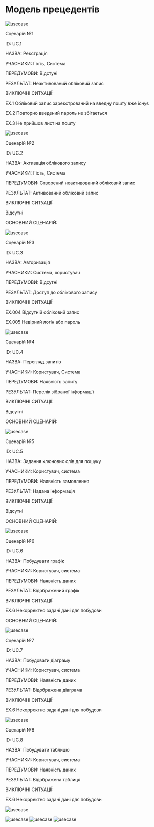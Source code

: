 # Модель прецедентів
![usecase](http://www.plantuml.com/plantuml/png/VLAnJW915EptApPOKt07BQ7p0uoTpGMN2Z7XeBCumA05yOmQJ4oCXJzmEIMWAFp2spzothBURR7GtSxCcvdTTwru4FK7mukkYDg3oxwiqAEUwv4Uwrb5Hh4iZuNWXJOwePL19vHJfc-Cr4S88Nomh0whLqt77BfXhDfHh13m34b22_rakCGEZOr5Qg9EZckE_WrQwEc3rZgbNprXhQGbPO0oW3C6ptfIp_5nRUhym76Az3j9MnmtKe-CIywDR4OWZvJgT9HoiXxWyMb6ChHQbKbRFjZ1qBtDEtlI5ojtz6dDPGklDRT3lzIg0kd8NlaUg7px_uRaIaDFqIa_7byL5qgTYaZ9xLZTaT_3415Wbn9p2_hUxSjA6qM2A9V6MspoBZnOuC72VJz3bsayYvzbBjZ36J8yHDOFaGtHKhrp_Fr_)

Сценарій №1

ID: UC.1

НАЗВА: Реєстрація

УЧАСНИКИ: Гість, Система

ПЕРЕДУМОВИ: Відстуні

РЕЗУЛЬТАТ: Неактивований обліковий запис

ВИКЛЮЧНІ СИТУАЦІЇ:

EХ.1 Обліковий запис зареєстрований на введну пошту вже існує

EХ.2 Повторно введений пароль не збігається

EХ.3 Не прийшов лист на пошту  

![usecase](http://www.plantuml.com/plantuml/png/fPDFJi9G4CRtdE85jyP4tLbZs7W7jnX1JHGCrbqN22Iw83On11AZCTpWYHHhIyiLPcxartbGAOAIsEGbVVFdDzDlfeLhkrYpRoulSWuzKSnrylcM6zoa0Mc-St9g-aXSUjjJz09_8ucc06yTHH5fXVU8OffGm4sLfnvf43tk2BC-fKeMktbBS0xrJKtoQ4pQMQX1Gw5pIveR0mjBoAwY3pWdA3P0IGydOjSGbt-9cWS_mXW3v2EWhP0UuWH9ZnGB2cN0vli4a2R2f2KYvFPcvgPC9zoGmf30-bMgzLLghw7IAtAHZ_9TPBiPjRxxg5JjaggTdvxPQgDSBk99NVl71ugUqT48ElY9D1dNuT7Mzg9X9pMKAYV2dk-eZpv1GJSFPZCyqecy1ewZOVFfK-7o1lsw58WPfjbSyR7MQYGo8XecOnUTMaBGHlu5ACuxnNDOYF9Znp0Qdq8pdD08BGkzR0lKR0Evnpq4eD1GciCKu1bbb_7Vqk-kLbfU_lnlgrTMhe1S_EHV)

Сценарій №2

ID: UC.2

НАЗВА: Активація облікового запису

УЧАСНИКИ: Гість, Система

ПЕРЕДУМОВИ: Створений неактивований обліковий запис

РЕЗУЛЬТАТ: Активований обліковий запис

ВИКЛЮЧНІ СИТУАЦІЇ:

Відсутні

ОСНОВНИЙ СЦЕНАРІЙ:

![usecase](http://www.plantuml.com/plantuml/png/XP11Ze9044NtdABFCMouoYGpknarYhjU2CJemaHZZ0iJOxn1G-o88725NpUoYZO4Lx0gglz_lwg2MVWz3UV_Vvx62JKja5D4CIN8O6YbFVN-MbttzwLmWMMrfILgt92pPwDGmIWqp5aBm-_hztHaNI49BVkWKBgm3zcPdsBfet2Y3XcniOJXHaLRvz6uEWGidZ2w3zfnLYnPb0YcHegIHoYuohZzKBWph16_FxXNfcG0WRWy1-09aJApWkrlqHQ3vnnFV2_u7VtmxLy0)

Сценарій №3

ID: UC.3

НАЗВА: Авторизація

УЧАСНИКИ: Система, користувач

ПЕРЕДУМОВИ: Відсутні

РЕЗУЛЬТАТ: Доступ до облікового запису

ВИКЛЮЧНІ СИТУАЦІЇ:

EХ.004 Відсутній обліковий запис

EХ.005 Невірний логін або пароль 

![usecase](http://www.plantuml.com/plantuml/png/ZPBFIiD04CRlUOgXtZtfnOZquZjuhTYgeAtKUCiXjegNGg183gA8-08nDfh-oUOLldaZFrQRcbB_B0HcPsP_-tsPhPzxZQvtSNhY-BY3qG2PNcfF-qWGwutloDUoVULkI_30UW_ineJHhI17B8np61IOQ5zg6EgrHXZLN7lGnzCd7IbcYFqb6aQMerTMnem0PgOQ2jvPB8XD24_vvHhEYQiqotVma4b3KCQ6WM3ApIirvQAH41hpjE4j0_TNRrLRpqY862jR_c7j4Qa6pFEC1XfMB2vkRNUyfdIF3uyyMMkr6bnbQNj_Ht0FWpVApq0_bTBktlh6ScApJ3JR1vQzIX4dXe9HJ2P_T3b4WnVk8xesh6GOpqT0Yml5FmH_lgFEcUlKAOkFxWC0)

Сценарій №4 

ID: UC.4

НАЗВА: Перегляд запитів

УЧАСНИКИ: Користувач, Cистема

ПЕРЕДУМОВИ: Наявність запиту

РЕЗУЛЬТАТ: Перелік зібраної інформації

ВИКЛЮЧНІ СИТУАЦІЇ:

Відсутні

ОСНОВНИЙ СЦЕНАРІЙ:

![usecase](http://www.plantuml.com/plantuml/png/XP0z2i8m7CNtd2Bq67RfLGJT_12jMuRQYeukKa4GyGP5BPRKjbTuxqOcRQZWudzuv97tyaiIhCBXCbnF9qBXZ9eH2cuOCy4T6VTAI3TjhdS3YOlPZsqQsgoE4XeLQZJGJAGBsl5mHSu8EHueUK35nFOaNiZGeB36yzk2mgt38ySRcVh1uTc16dTUoHHQ6gcujLUt7UwOykH_-QANlm-SBtmHZ6SZyniV)

Сценарій №5

ID: UC.5

НАЗВА: Задання ключових слів для пошуку

УЧАСНИКИ: Користувач, система

ПЕРЕДУМОВИ: Наявність замовлення

РЕЗУЛЬТАТ: Надана інформація

ВИКЛЮЧНІ СИТУАЦІЇ:

Відсутні

ОСНОВНИЙ СЦЕНАРІЙ:

![usecase](http://www.plantuml.com/plantuml/png/ZP7DIiD058NtUOfB7yFPz5K4tVaZDkvceHsnBYGBaHG45xx1MARQ9fd9AvpxHXuc6b2Gc4rcSh_3-IwPByh3o_BgzAImU4RIQ-pqHfVgi87NbItawydSU3iGl72-16aqF3q9Nn49FHfrCe8YCwpX4GQQ55gjT4LoexKmtVB8hfd96OlNmG1RTF3sLoD2xjBRhDgf6r8Jxim-ybjYUiVvmzyMqn9h1AsnPoHgHHNqRBvdPsD-z14AI7YZbSTxjiO78Yzx3hPCEo4JlrSXSQUrLaRaFoijolCBKyoFpuxuxpu1)

Сценарій №6

ID: UC.6

НАЗВА: Побудувати графік

УЧАСНИКИ: Користувач, система

ПЕРЕДУМОВИ: Наявність даних

РЕЗУЛЬТАТ: Відображений графік

ВИКЛЮЧНІ СИТУАЦІЇ:

EX.6 Некорректно задані дані для побудови

ОСНОВНИЙ СЦЕНАРІЙ:

![usecase](http://www.plantuml.com/plantuml/png/ZP6nIWD148RxVOeXzfOMdaWQty4sOgA29fAitHOn4Qm5KH15V8DLeuGpjxx2Fs_altjXqMlEQUvkvf_l_uVhJcnlR2_EJet30u9EiTHBdUaSR_1wxOoiA-dorxRWYVDPLAFaswtmKI7W6wNEnKYk3fxPVYLniQPoI_1EAwzNUeUoKoIvmqjjZW-iu5t338jamuKg9PoIjgAqYhoQq782EVUPmw0-HeYCI6jaWcyFTLFVHDZlpI9BXYFRb_79qR6LZS6WnygZdODTmIC2Fl659OE6FwEz_SsjtEWF3nFA_EV6YHsT5wRB7VxJ7m00)

Сценарій №7

ID: UC.7

НАЗВА: Побудовати діаграму

УЧАСНИКИ: Користувач, система

ПЕРЕДУМОВИ: Наявність даних

РЕЗУЛЬТАТ: Відображена діаграма

ВИКЛЮЧНІ СИТУАЦІЇ:

EX.6 Некорректно задані дані для побудови

![usecase](http://www.plantuml.com/plantuml/png/XP6nIWD148RxVOeXzfOMdaWQty4sOgA29XBFxegOAsm4KSH25F4DrfYJ8xcih_3F6_apgml6ugQvc_bd_lc6xLxalN5-UNRg2ZmXw0IrNkbKIypWzRfmyXFMbx9jmGlrATYD1VyUX9yL0hwmq5ASfEZWbULtEixDrQQ4oICyFhZGez6oazb8WRS8W0eDVB6s47DRnT6LKKxesA1YHi_eq786VUvP2tIggTy8WNs4GALqD3OizPRABpU_it_CgDkHx-BLH5w_Dqjjmr7Ub_79qN4k6uD1Zv6adODTmJC2Fh543MB_aVRsDxTIeJyyD2jdbTR779rdhiiPllmt)

Сценарій №8

ID: UC.8

НАЗВА: Побудувати таблицю

УЧАСНИКИ: Користувач, система

ПЕРЕДУМОВИ: Наявність даних

РЕЗУЛЬТАТ: Відображена таблиця

ВИКЛЮЧНІ СИТУАЦІЇ:

EX.6 Некорректно задані дані для побудови

![usecase](http://www.plantuml.com/plantuml/png/XP6nIWD148RxVOeXzfOMHYIDxs0RCL514ubhjqLCG1kn44aXYlW66uaIphlp5Vvv8_yTPS53k2bkRsVc_-PVfdVX-nD_UNRg0XvHwnHhlTAPpl66g3V1oMzONxvj2vvPdwLk5Fnx41uLQdoXqBauoT712zDB4bT6DPNm4x749m7NUjVfcY3W5JOUxoWHGsCSLZP85wZCuvIyagrL8luGMXv1pZrpDKbhrc-5TYFRO-8aOjFPejrOVXrFZljFRp4Q-u5CJewElMmCXtr6BkqSx0gUgFz8icJmJsblVtCh9mQZGqCvoxGkRNpUTJrgkE5l)

![usecase](http://www.plantuml.com/plantuml/png/ZLJDRjD06BplKtmILmXfXH0gRLHKE73WYCGrfJQj56Bac0lAWJXIu12b2A4W8T9IyWAMsz3WvkSLPj-8MQzbOgXI-_JjxdX-nflijeAw7xnztL0DnmtaqAaVEBvIaZtRhjSCvANNyFoTQhKghQDtpix6WzhsVktfuwtjk_irURvthmmS8qIuH8p8lePFY7M8XNwFAVSZtTD3VIn8x9Rkw51t3Ln_G5HAO6oGkeCv2HDCCvbl__FT5jsnEvXWXgXIYluK4n9DS46Q6HQ8rqa8ea8y0uzIPxy5SK5V3ql9_o3salHNkgz3IeJhn9UPrtF2Zt71pIz6CoPs8EovOwrn6aWfzS-cKv8DsF5S3sq02cRVxMjgvaOcUVBYVcL3CBAzqnIzBJBhIzrDbmL_fgubnuy49BghL2ct9-OMcCwpnidNmuIBo7B-TUiq3mftldrTd-rSDFsnvAjys68a0aFp6X8RZ6B2sTXO6klhOZqiKhPnjdezszS9vjUH0jd7w5lH5PLvUM5fUe4Z_j6hmq1kkMwTJtx6IWNV6UGNhZ0rdQmUsO-QxTX63TTDVHR2dF2G8CnqzvzBaIxAHMW5tXkxKZQ7wz67hnuzsrCOuIV660lzdA97GimgWbu5PnmJmqo5lfbmZeKYRCg3MEx8PdMpgaogZ6wNC_yl_m00)
![usecase](http://www.plantuml.com/plantuml/png/hLLBQnDH5DxFhpZWHa5h6aIaZrAfBbou5DosTc8BjIFfk94isaPIXA15GWAYhJL_O38cPlB8v2-S-u_ypfbn7ZJGMJIhE_VS-ptEusRpoDskkX_U7LW7TiMbFNjxrwvQ5iM_jOfpwD8Rvy2fhfTA9JhQ_sYlBp_PMDlPUF5iPUtXpWQzsdfSv3Z_P8-7xBCNNUDpdc5dOjey96nFs3Cds0hv3uTaJdd0OtDYJasz47hNdCK00OyvY3c-SsYEEOXmXDkStIUSqXqmJDahX7x90-0Ck0-KAIJw2KE7FOcObd8SQynJ5IFYyNNwGdI_G3N4ZObfGgPdJg_ROVy_8d6ep86uOP_OkzN4VfE40kqB4ZmpRSsUN0PgmxHDHwNTY4JFNpzQMYOqmO1u3hMUv50CYZB8XDf-4fX0Ovp28JRcmbYCegmKaWdJ8Y26aLCWr_KJyhMKu4EaNgZH-IBEdn-Bmis6AaJfeNkKfi0-tCsDK6rH1zOIKfszv2jPh8W9L5skyLYj21bXBJBcg5yzLsPyPkkwceUiyLMsuMiB2QNCVQ5AQi5Xl9e9_2VrCGNuJSvoi1qjdwOE7TJAuD1TRFe8zRMVcXa76D7FqXGZHAVgJOUlnrxKEs7UEr0qMVTMSuRo7MM-YhLXAeS7UME5ifObkE2UQkd5u98-dH3sKzHsYag7ZcjJTV_jdajtAfLj_DBka-d-0R2_FE503EL2EZp93ffCiHRMyJoRcONLr1PEaorB3yUI-akkywzFt7qXZpK6Lq2Gks8I7pFJ4AEtuxDSmEUHwxoF-Ao8f-BWNDLw-dBBmkZyvYvtvRMyv0P1ttI9kB74LrZgYmpfJQpqGRHmB430fmTKBfLBbh36S9jOuv_n7m00)
![usecase](http://www.plantuml.com/plantuml/png/fLLFJnDn4BtlfvZ4YoQ8fT74y8TWq8C7ZoPUGLeXGMhAUZ4z03M5GoC98P0O1P4li1Hgbswx_GeptyWtiyiFLZUoXZsGtv_Vp7lptWoTM_SNwlx7zwlUQgNgqt9bOQbIzpnAl-bgRSsdjxNLMdscL2hH-igdoip4qzdfnTcNpoUd7otEqklv9qMUytSEkCST3f8msqSSo8viILFFUSX3sIsKwrIs4Rc9Y93x7AOPlt8i6npAvbL6sHuZlB8JxlA0WqBPZxcBF5s-G9O1nznn28SSw8ti6yQ6tGN6ufAu_pTy8RWVWEeX8f8sQ0QovS06Sc39EuHqKLAn710Fxo3TdaaMoHVPjcIcZwO9f2K7ScZWjsQY5syUZq-eYLtY4SeEL2Kj0LHYq0Np2tSHSVTAf1uEHefO3AAi4EQSx1Congcw8sdQ5lJDBE3XfbceSVb8TJJl4bA8R1b3c0lUbzSILDQMCYFHoEknXWErMN8xjvZK8k2hXd7VIb4muhxH675VchccIdigcwt19pUxkP67vTeNkLDpsmcU1SPMu_1VcBVLca4xia48UI3DFoooZJgUjZ41AkPptG1R-tXaunHhDuwvd1Q1mr_MMbeBgeWJgeZj6HLJKr-QYp1_H__2Isl3SxpSvOjimJ7thp7k6uY6c30xUDEKpyfxZ59rmmTJD-lSo-hfgfhwJvjxV9RwWmAJkKq4TrRcEPsZEv-PTcTQAw2icxiw3bfMBa5Qg_aLgg-yM_RfNhMwWC_TOIw8lvdi4OUgSERAnjsTO2miLsxx7IO50loSWmB4xiohN83Nkb_xaE1v2KwrXdTrxzchUG-k_UHJFYKq_36t2Em6uyIjSJx1qlwhmuYshb1IxE5PY8iEFQHogLpo53LDDuSrVaj_0m00)



